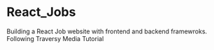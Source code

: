 # React_Jobs
 Building a React Job website with frontend and backend framewroks. Following Traversy Media Tutorial
